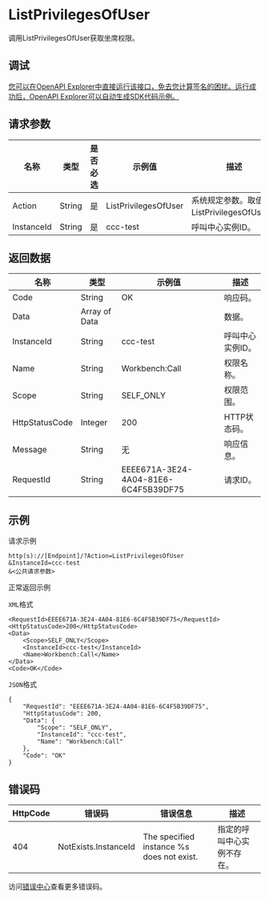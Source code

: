 # ListPrivilegesOfUser

调用ListPrivilegesOfUser获取坐席权限。

## 调试

[您可以在OpenAPI Explorer中直接运行该接口，免去您计算签名的困扰。运行成功后，OpenAPI Explorer可以自动生成SDK代码示例。](https://api.aliyun.com/#product=CCC&api=ListPrivilegesOfUser&type=RPC&version=2020-07-01)

## 请求参数

|名称|类型|是否必选|示例值|描述|
|--|--|----|---|--|
|Action|String|是|ListPrivilegesOfUser|系统规定参数。取值：ListPrivilegesOfUser。 |
|InstanceId|String|是|ccc-test|呼叫中心实例ID。 |

## 返回数据

|名称|类型|示例值|描述|
|--|--|---|--|
|Code|String|OK|响应码。 |
|Data|Array of Data| |数据。 |
|InstanceId|String|ccc-test|呼叫中心实例ID。 |
|Name|String|Workbench:Call|权限名称。 |
|Scope|String|SELF\_ONLY|权限范围。 |
|HttpStatusCode|Integer|200|HTTP状态码。 |
|Message|String|无|响应信息。 |
|RequestId|String|EEEE671A-3E24-4A04-81E6-6C4F5B39DF75|请求ID。 |

## 示例

请求示例

```
http(s)://[Endpoint]/?Action=ListPrivilegesOfUser
&InstanceId=ccc-test
&<公共请求参数>
```

正常返回示例

`XML`格式

```
<RequestId>EEEE671A-3E24-4A04-81E6-6C4F5B39DF75</RequestId>
<HttpStatusCode>200</HttpStatusCode>
<Data>
    <Scope>SELF_ONLY</Scope>
    <InstanceId>ccc-test</InstanceId>
    <Name>Workbench:Call</Name>
</Data>
<Code>OK</Code>
```

`JSON`格式

```
{
    "RequestId": "EEEE671A-3E24-4A04-81E6-6C4F5B39DF75",
    "HttpStatusCode": 200,
    "Data": {
        "Scope": "SELF_ONLY",
        "InstanceId": "ccc-test",
        "Name": "Workbench:Call"
    },
    "Code": "OK"
}
```

## 错误码

|HttpCode|错误码|错误信息|描述|
|--------|---|----|--|
|404|NotExists.InstanceId|The specified instance %s does not exist.|指定的呼叫中心实例不存在。|

访问[错误中心](https://error-center.aliyun.com/status/product/CCC)查看更多错误码。

